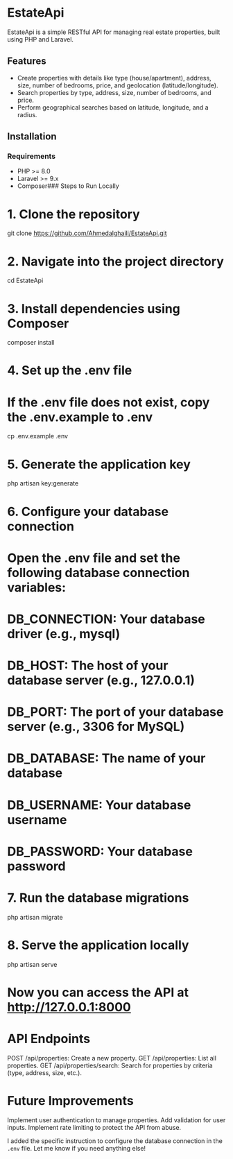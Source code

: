# EstateApi

EstateApi is a simple RESTful API for managing real estate properties, built using PHP and Laravel.

## Features
- Create properties with details like type (house/apartment), address, size, number of bedrooms, price, and geolocation (latitude/longitude).
- Search properties by type, address, size, number of bedrooms, and price.
- Perform geographical searches based on latitude, longitude, and a radius.

## Installation

### Requirements
- PHP >= 8.0
- Laravel >= 9.x
- Composer### Steps to Run Locally

# 1. Clone the repository
git clone https://github.com/Ahmedalghaili/EstateApi.git

# 2. Navigate into the project directory
cd EstateApi

# 3. Install dependencies using Composer
composer install

# 4. Set up the .env file
# If the .env file does not exist, copy the .env.example to .env
cp .env.example .env

# 5. Generate the application key
php artisan key:generate

# 6. Configure your database connection
# Open the .env file and set the following database connection variables:
# DB_CONNECTION: Your database driver (e.g., mysql)
# DB_HOST: The host of your database server (e.g., 127.0.0.1)
# DB_PORT: The port of your database server (e.g., 3306 for MySQL)
# DB_DATABASE: The name of your database
# DB_USERNAME: Your database username
# DB_PASSWORD: Your database password

# 7. Run the database migrations
php artisan migrate

# 8. Serve the application locally
php artisan serve

# Now you can access the API at http://127.0.0.1:8000


# API Endpoints
POST /api/properties: Create a new property.
GET /api/properties: List all properties.
GET /api/properties/search: Search for properties by criteria (type, address, size, etc.).

# Future Improvements
Implement user authentication to manage properties.
Add validation for user inputs.
Implement rate limiting to protect the API from abuse.

I added the specific instruction to configure the database connection in the `.env` file. Let me know if you need anything else!

